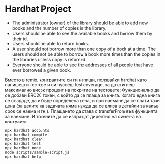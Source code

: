 # Hardhat Project

- The administrator (owner) of the library should be able to add new books and the number of copies in the library.
- Users should be able to see the available books and borrow them by their id.
- Users should be able to return books.
- A user should not borrow more than one copy of a book at a time. The users should not be able to borrow a book more times than the copies in the libraries unless copy is returned.
- Everyone should be able to see the addresses of all people that have ever borrowed a given book.


Вместо в remix, контрактите си ги напиши, ползвайки hardhat като напишеш и тестове и си пуснеш test coverage, за да стигнеш максимално висок процент на покритие на тестовете;
Функционално да се добави ERC20 токен, с който да се плаща за книга. Когато една книга се създаде, да и бъде определена цена, и при наемане да се плати тази цена (за целите на задачата няма нужда да се влиза в детайли за какъв срок се наема и тн.). Плащането да става с transferFrom във функцията за наемане. И токените да се изпращат директно на owner-a на контракта.




```shell
npx hardhat accounts
npx hardhat compile
npx hardhat clean
npx hardhat test
npx hardhat node
node scripts/sample-script.js
npx hardhat help
```
